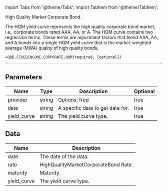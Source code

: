 <!-- markdownlint-disable MD012 MD031 MD033 -->

import Tabs from '@theme/Tabs';
import TabItem from '@theme/TabItem';

High Quality Market Corporate Bond.

The HQM yield curve represents the high quality corporate bond market, i.e.,
corporate bonds rated AAA, AA, or A.  The HQM curve contains two regression terms.
These terms are adjustment factors that blend AAA, AA, and A bonds into a single HQM yield curve
that is the market-weighted average (MWA) quality of high quality bonds.

```excel wordwrap
=OBB.FIXEDINCOME.CORPORATE.HQM(required, [optional])
```

---

## Parameters

| Name | Type | Description | Optional |
| ---- | ---- | ----------- | -------- |
| provider | string | Options: fred | true |
| date | string | A specific date to get data for. | true |
| yield_curve | string | The yield curve type. | true |

## Data

| Name | Description |
| ---- | ----------- |
| date | The date of the data.  |
| rate | HighQualityMarketCorporateBond Rate.  |
| maturity | Maturity.  |
| yield_curve | The yield curve type.  |
